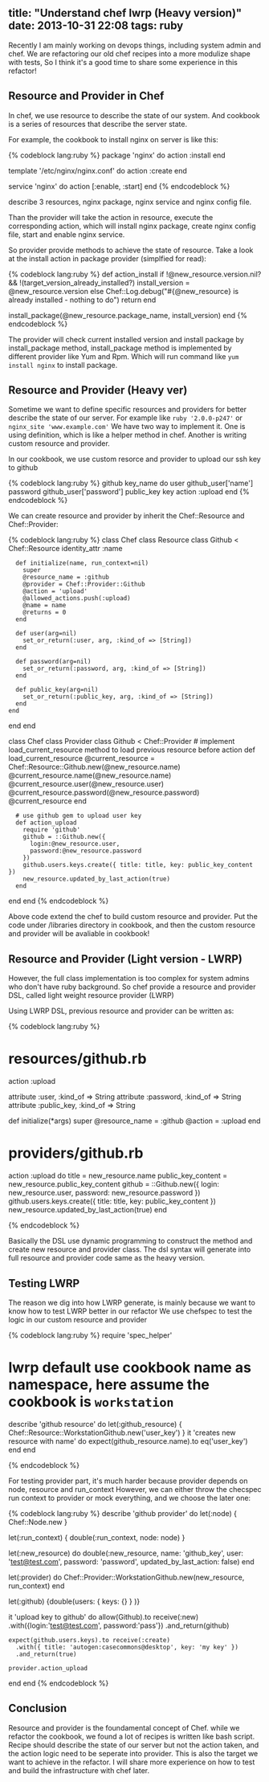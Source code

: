 title: "Understand chef lwrp (Heavy version)"
date: 2013-10-31 22:08
tags: ruby
---

Recently I am mainly working on devops things, including system admin and chef.
We are refactoring our old chef recipes into a more modulize shape with tests,
So I think it's a good time to share some experience in this refactor!

## Resource and Provider in Chef

In chef, we use resource to describe the state of our system.
And cookbook is a series of resources that describe the server state.

<!-- more -->

For example, the cookbook to install nginx on server is like this:

{% codeblock lang:ruby %}
package 'nginx' do
  action :install
end

template '/etc/nginx/nginx.conf' do
  action :create
end

service 'nginx' do
  action [:enable, :start]
end
{% endcodeblock %}

describe 3 resources, nginx package, nginx service and nginx config file.

Than the provider will take the action in resource, execute the corresponding action,
which will install nginx package, create nginx config file, start and enable nginx service.

So provider provide methods to achieve the state of resource.
Take a look at the install action in package provider (simplfied for read):

{% codeblock lang:ruby %}
def action_install
  if !@new_resource.version.nil? && !(target_version_already_installed?)
    install_version = @new_resource.version
  else
    Chef::Log.debug("#{@new_resource} is already installed - nothing to do")
    return
  end

  install_package(@new_resource.package_name, install_version)
end
{% endcodeblock %}

The provider will check current installed version and install package by install_package method,
install_package method is implemented by different provider like Yum and Rpm.
Which will run command like `yum install nginx` to install package.

## Resource and Provider (Heavy ver)

Sometime we want to define specific resources and providers for better describe the state of our server.
For example like `ruby '2.0.0-p247'` or `nginx_site 'www.example.com'`
We have two way to implement it. One is using definition, which is like a helper method in chef.
Another is writing custom resource and provider.

In our cookbook, we use custom resorce and provider to upload our ssh key to github

{% codeblock lang:ruby %}
github key_name do
  user github_user['name']
  password github_user['password']
  public_key key
  action :upload
end
{% endcodeblock %}

We can create resource and provider by inherit the Chef::Resource and Chef::Provider:

{% codeblock lang:ruby %}
class Chef
  class Resource
    class Github < Chef::Resource
      identity_attr :name

      def initialize(name, run_context=nil)
        super
        @resource_name = :github
        @provider = Chef::Provider::Github
        @action = 'upload'
        @allowed_actions.push(:upload)
        @name = name
        @returns = 0
      end

      def user(arg=nil)
        set_or_return(:user, arg, :kind_of => [String])
      end

      def password(arg=nil)
        set_or_return(:password, arg, :kind_of => [String])
      end

      def public_key(arg=nil)
        set_or_return(:public_key, arg, :kind_of => [String])
      end
    end
  end
end

class Chef
  class Provider
    class Github < Chef::Provider
      # implement load_current_resource method to load previous resource before action
      def load_current_resource
        @current_resource = Chef::Resource::Github.new(@new_resource.name)
        @current_resource.name(@new_resource.name)
        @current_resource.user(@new_resource.user)
        @current_resource.password(@new_resource.password)
        @current_resource
      end

      # use github gem to upload user key
      def action_upload
        require 'github'
        github = ::Github.new({
          login:@new_resource.user,
          password:@new_resource.password
        })
        github.users.keys.create({ title: title, key: public_key_content })
        new_resource.updated_by_last_action(true)
      end
  end
end
{% endcodeblock %}

Above code extend the chef to build custom resource and provider.
Put the code under /libraries directory in cookbook, and then the custom resource and provider will be avaliable in cookbook!

## Resource and Provider (Light version - LWRP)

However, the full class implementation is too complex for system admins who don't have ruby background.
So chef provide a resource and provider DSL, called light weight resource provider (LWRP)

Using LWRP DSL, previous resource and provider can be written as:

{% codeblock lang:ruby %}
# resources/github.rb

action :upload

attribute :user, :kind_of => String
attribute :password, :kind_of => String
attribute :public_key, :kind_of => String

def initialize(*args)
  super
  @resource_name = :github
  @action = :upload
end

# providers/github.rb

action :upload do
  title = new_resource.name
  public_key_content = new_resource.public_key_content
  github = ::Github.new({
    login: new_resource.user,
    password: new_resource.password
  })
  github.users.keys.create({ title: title, key: public_key_content })
  new_resource.updated_by_last_action(true)
end

{% endcodeblock %}

Basically the DSL use dynamic programming to construct the method and create new resource and provider class.
The dsl syntax will generate into full resource and provider code same as the heavy version.

## Testing LWRP

The reason we dig into how LWRP generate, is mainly because we want to know how to test LWRP better in our refactor
We use chefspec to test the logic in our custom resource and provider

{% codeblock lang:ruby %}
require 'spec_helper'

# lwrp default use cookbook name as namespace, here assume the cookbook is `workstation`
describe 'github resource' do
  let(:github_resource) { Chef::Resource::WorkstationGithub.new('user_key') }
  it 'creates new resource with name' do
    expect(github_resource.name).to eq('user_key')
  end
end

{% endcodeblock %}

For testing provider part, it's much harder because provider depends on node, resource and run_context
However, we can either throw the checspec run context to provider or mock everything, and we choose the later one:

{% codeblock lang:ruby %}
describe 'github provider' do
  let(:node) { Chef::Node.new }

  let(:run_context) { double(:run_context, node: node) }

  let(:new_resource) do
    double(:new_resource, name: 'github_key',
        user: 'test@test.com',
        password: 'password',
        updated_by_last_action: false)
  end

  let(:provider) do
    Chef::Provider::WorkstationGithub.new(new_resource, run_context)
  end

  let(:github) {double(users: { keys: {} } )}

  it 'upload key to github' do
    allow(Github).to receive(:new)
      .with({login:'test@test.com',  password:'pass'})
      .and_return(github)

    expect(github.users.keys).to receive(:create)
      .with({ title: 'autogen:casecommons@desktop', key: 'my key' })
      .and_return(true)

    provider.action_upload
  end
end
{% endcodeblock %}

## Conclusion

Resource and provider is the foundamental concept of Chef.
while we refactor the cookbook, we found a lot of recipes is written like bash script.
Recipe should describe the state of our server but not the action taken,
and the action logic need to be seperate into provider.
This is also the target we want to achieve in the refactor. I will share more experience on how to test and build the infrastructure with chef later.
